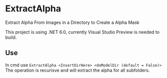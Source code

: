# ExtractAlpha
Extract Alpha From Images in a Directory to Create a Alpha Mask

This project is using .NET 6.0, currently Visual Studio Preview is needed to build.

## Use
In cmd use `ExtractAlpha <InsertDirHere> <doModelDir (default = False)>`
The operation is recurisve and will extract the alpha for all subfolders.
